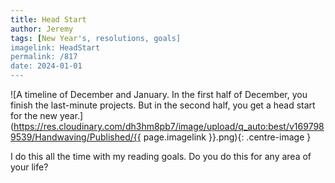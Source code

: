 ```yaml
---
title: Head Start
author: Jeremy
tags: [New Year's, resolutions, goals]
imagelink: HeadStart
permalink: /817
date: 2024-01-01
---
```


![A timeline of December and January. In the first half of December, you finish the last-minute projects. But in the second half, you get a head start for the new year.](https://res.cloudinary.com/dh3hm8pb7/image/upload/q_auto:best/v1697989539/Handwaving/Published/{{ page.imagelink }}.png){: .centre-image }

I do this all the time with my reading goals. Do you do this for any area of your life?
